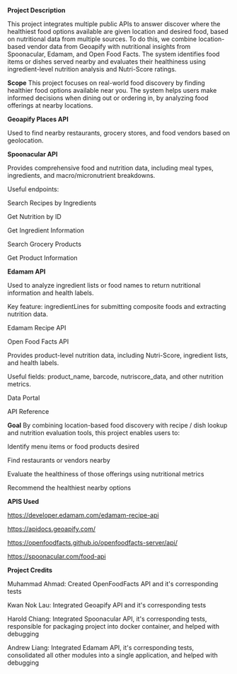 **Project Description**

This project integrates multiple public APIs to answer discover where the healthiest food options available are given location and desired food, based on nutritional data from multiple sources. To do this, we combine location-based vendor data from Geoapify with nutritional insights from Spoonacular, Edamam, and Open Food Facts. The system identifies food items or dishes served nearby and evaluates their healthiness using ingredient-level nutrition analysis and Nutri-Score ratings.

**Scope**
This project focuses on real-world food discovery by finding healthier food options available near you. The system helps users make informed decisions when dining out or ordering in, by analyzing food offerings at nearby locations.

**Geoapify Places API**

Used to find nearby restaurants, grocery stores, and food vendors based on geolocation.

**Spoonacular API**

Provides comprehensive food and nutrition data, including meal types, ingredients, and macro/micronutrient breakdowns.

Useful endpoints:

Search Recipes by Ingredients

Get Nutrition by ID

Get Ingredient Information

Search Grocery Products

Get Product Information


**Edamam API**

Used to analyze ingredient lists or food names to return nutritional information and health labels.

Key feature: ingredientLines for submitting composite foods and extracting nutrition data.

Edamam Recipe API

Open Food Facts API

Provides product-level nutrition data, including Nutri-Score, ingredient lists, and health labels.

Useful fields: product_name, barcode, nutriscore_data, and other nutrition metrics.

Data Portal

API Reference

**Goal**
By combining location-based food discovery with recipe / dish lookup and nutrition evaluation tools, this project enables users to:

Identify menu items or food products desired

Find restaurants or vendors nearby

Evaluate the healthiness of those offerings using nutritional metrics

Recommend the healthiest nearby options

**APIS Used**

https://developer.edamam.com/edamam-recipe-api

https://apidocs.geoapify.com/

https://openfoodfacts.github.io/openfoodfacts-server/api/

https://spoonacular.com/food-api


**Project Credits**

Muhammad Ahmad: Created OpenFoodFacts API and it's corresponding tests

Kwan Nok Lau: Integrated Geoapify API and it's corresponding tests

Harold Chiang: Integrated Spoonacular API, it's corresponding tests, responsible for packaging project into docker container, and helped with debugging

Andrew Liang: Integrated Edamam API, it's corresponding tests, consolidated all other modules into a single application, and helped with debugging

